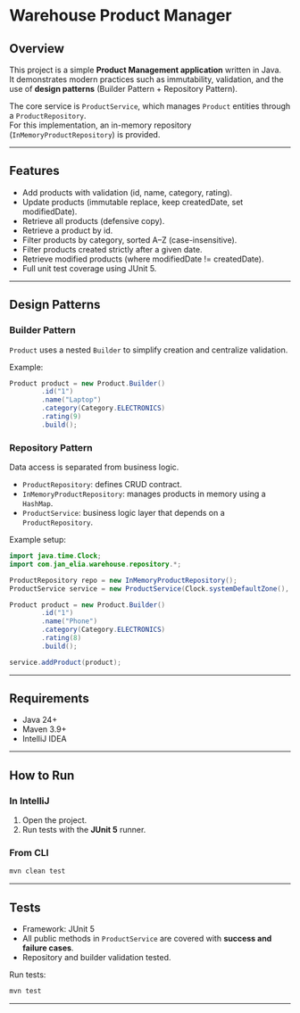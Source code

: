 # Warehouse Product Manager

## Overview
This project is a simple **Product Management application** written in Java.  
It demonstrates modern practices such as immutability, validation, and the use of **design patterns** (Builder Pattern + Repository Pattern).

The core service is `ProductService`, which manages `Product` entities through a `ProductRepository`.  
For this implementation, an in-memory repository (`InMemoryProductRepository`) is provided.

---

## Features
- Add products with validation (id, name, category, rating).
- Update products (immutable replace, keep createdDate, set modifiedDate).
- Retrieve all products (defensive copy).
- Retrieve a product by id.
- Filter products by category, sorted A–Z (case-insensitive).
- Filter products created strictly after a given date.
- Retrieve modified products (where modifiedDate != createdDate).
- Full unit test coverage using JUnit 5.

---

## Design Patterns

### Builder Pattern
`Product` uses a nested `Builder` to simplify creation and centralize validation.

Example:
```java
Product product = new Product.Builder()
        .id("1")
        .name("Laptop")
        .category(Category.ELECTRONICS)
        .rating(9)
        .build();
```

### Repository Pattern
Data access is separated from business logic.

- `ProductRepository`: defines CRUD contract.
- `InMemoryProductRepository`: manages products in memory using a `HashMap`.
- `ProductService`: business logic layer that depends on a `ProductRepository`.

Example setup:
```java
import java.time.Clock;
import com.jan_elia.warehouse.repository.*;

ProductRepository repo = new InMemoryProductRepository();
ProductService service = new ProductService(Clock.systemDefaultZone(), repo);

Product product = new Product.Builder()
        .id("1")
        .name("Phone")
        .category(Category.ELECTRONICS)
        .rating(8)
        .build();

service.addProduct(product);
```

---

## Requirements
- Java 24+
- Maven 3.9+
- IntelliJ IDEA

---

## How to Run

### In IntelliJ
1. Open the project.
2. Run tests with the **JUnit 5** runner.

### From CLI
```bash
mvn clean test
```

---

## Tests
- Framework: JUnit 5
- All public methods in `ProductService` are covered with **success and failure cases**.
- Repository and builder validation tested.

Run tests:
```bash
mvn test
```

---